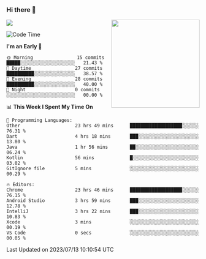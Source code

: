 ### Hi there 👋

![](https://metrics.lecoq.io/itaowu?template=classic&config.timezone=Asia%2FShanghai)
<img align='right' src="https://media.giphy.com/media/M9gbBd9nbDrOTu1Mqx/giphy.gif" width="230">

<!--START_SECTION:waka-->
![Code Time](http://img.shields.io/badge/Code%20Time-237%20hrs%2015%20mins-blue)

**I'm an Early 🐤** 

```text
🌞 Morning                15 commits          █████░░░░░░░░░░░░░░░░░░░░   21.43 % 
🌆 Daytime                27 commits          ██████████░░░░░░░░░░░░░░░   38.57 % 
🌃 Evening                28 commits          ██████████░░░░░░░░░░░░░░░   40.00 % 
🌙 Night                  0 commits           ░░░░░░░░░░░░░░░░░░░░░░░░░   00.00 % 
```


📊 **This Week I Spent My Time On** 

```text
💬 Programming Languages: 
Other                    23 hrs 49 mins      ███████████████████░░░░░░   76.31 % 
Dart                     4 hrs 18 mins       ███░░░░░░░░░░░░░░░░░░░░░░   13.80 % 
Java                     1 hr 56 mins        ██░░░░░░░░░░░░░░░░░░░░░░░   06.24 % 
Kotlin                   56 mins             █░░░░░░░░░░░░░░░░░░░░░░░░   03.02 % 
GitIgnore file           5 mins              ░░░░░░░░░░░░░░░░░░░░░░░░░   00.29 % 

🔥 Editors: 
Chrome                   23 hrs 46 mins      ███████████████████░░░░░░   76.15 % 
Android Studio           3 hrs 59 mins       ███░░░░░░░░░░░░░░░░░░░░░░   12.78 % 
IntelliJ                 3 hrs 22 mins       ███░░░░░░░░░░░░░░░░░░░░░░   10.83 % 
Xcode                    3 mins              ░░░░░░░░░░░░░░░░░░░░░░░░░   00.19 % 
VS Code                  0 secs              ░░░░░░░░░░░░░░░░░░░░░░░░░   00.05 % 
```


 Last Updated on 2023/07/13 10:10:54 UTC
<!--END_SECTION:waka-->

<!--
**itaowu/itaowu** is a ✨ _special_ ✨ repository because its `README.md` (this file) appears on your GitHub profile.

Here are some ideas to get you started:

- 🔭 I’m currently working on ...
- 🌱 I’m currently learning ...
- 👯 I’m looking to collaborate on ...
- 🤔 I’m looking for help with ...
- 💬 Ask me about ...
- 📫 How to reach me: ...
- 😄 Pronouns: ...
- ⚡ Fun fact: ...
-->
